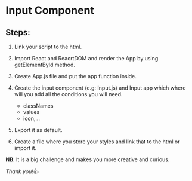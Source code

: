 # Input Component

## Steps:

1. Link your script to the html.

2. Import React and ReacrtDOM and render the App by using getElementById method.

3. Create App.js file and put the app function inside.

4. Create the input component (e.g: Input.js) and Input app which where will you add all the conditions you will need.
    - classNames
    - values
    - icon,...

5. Export it as default.

6. Create a file where you store your styles and link that to the html or import it.

**NB**: It is a big challenge and makes you more creative and curious.

*Thank you!*👍

